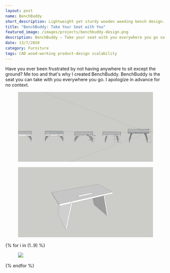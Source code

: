 ```yaml
---
layout: post
name: BenchBuddy
short_description: Lightweight yet sturdy wooden weeding bench design.
title: "BenchBuddy: Take Your Seat with You"
featured_image: /images/projects/benchbuddy-design.png
description: BenchBuddy – Take your seat with you everywhere you go so you never have to sit on the ground again.
date: 13/7/2020
category: Furniture
tags: CAD wood-working product-design scalability
---
```


Have you ever been frustrated by not having anywhere to sit except the ground? Me too and that's why I created BenchBuddy. BenchBuddy is the seat you can take with you everywhere you go. I apologize in advance for no context.

<figure>
  <a href='/images/projects/benchbuddy-designs.png'><img src='/images/projects/benchbuddy-designs.png' /></a>
</figure>
<figure>
  <a href='/images/projects/benchbuddy-design.png'><img src='/images/projects/benchbuddy-design.png' /></a>
</figure>
{% for i in (1..9) %}
<figure>
  <a href='/images/projects/benchbuddy-{{i}}.JPG'><img src='/images/projects/benchbuddy-{{i}}.JPG' /></a>
</figure>
{% endfor %}
